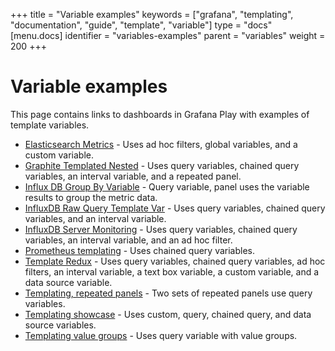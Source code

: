+++
title = "Variable examples"
keywords = ["grafana", "templating", "documentation", "guide", "template", "variable"]
type = "docs"
[menu.docs]
identifier = "variables-examples"
parent = "variables"
weight = 200
+++

# Variable examples

This page contains links to dashboards in Grafana Play with examples of template variables.

- [Elasticsearch Metrics](https://play.grafana.org/d/000000014/elasticsearch-metrics?orgId=1) - Uses ad hoc filters, global variables, and a custom variable.
- [Graphite Templated Nested](https://play.grafana.org/d/000000056/graphite-templated-nested?orgId=1) - Uses query variables, chained query variables, an interval variable, and a repeated panel.
- [Influx DB Group By Variable](https://play.grafana.org/d/000000137/influxdb-group-by-variable?orgId=1) - Query variable, panel uses the variable results to group the metric data.
- [InfluxDB Raw Query Template Var](https://play.grafana.org/d/000000083/influxdb-raw-query-template-var?orgId=1) - Uses query variables, chained query variables, and an interval variable.
- [InfluxDB Server Monitoring](https://play.grafana.org/d/AAy9r_bmk/influxdb-server-monitoring?orgId=1) - Uses query variables, chained query variables, an interval variable, and an ad hoc filter.
- [Prometheus templating](https://play.grafana.org/d/000000063/prometheus-templating?orgId=1) - Uses chained query variables.
- [Template Redux](https://play.grafana.org/d/p-k6QtkGz/template-redux?orgId=1) - Uses query variables, chained query variables, ad hoc filters, an interval variable, a text box variable, a custom variable, and a data source variable.
- [Templating, repeated panels](https://play.grafana.org/d/000000025/templating-repeated-panels?orgId=1) - Two sets of repeated panels use query variables.
- [Templating showcase](https://play.grafana.org/d/000000091/templating-showcase?orgId=1) - Uses custom, query, chained query, and data source variables.
- [Templating value groups](https://play.grafana.org/d/000000024/templating-value-groups?orgId=1) - Uses query variable with value groups.
